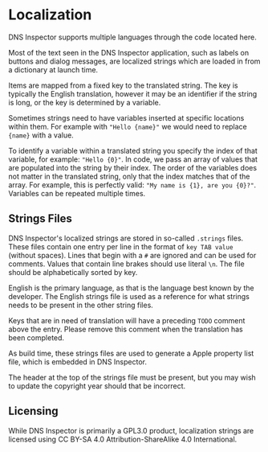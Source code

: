 # Localization

DNS Inspector supports multiple languages through the code located here.

Most of the text seen in the DNS Inspector application, such as labels on buttons and dialog
messages, are localized strings which are loaded in from a dictionary at launch time.

Items are mapped from a fixed key to the translated string. The key is typically the English
translation, however it may be an identifier if the string is long, or the key is determined by a 
variable.

Sometimes strings need to have variables inserted at specific locations within them. For example
with `"Hello {name}"` we would need to replace `{name}` with a value.

To identify a variable within a translated string you specify the index of that variable, for
example: `"Hello {0}"`. In code, we pass an array of values that are populated into the string by
their index. The order of the variables does not matter in the translated string, only that the
index matches that of the array. For example, this is perfectly valid:
`"My name is {1}, are you {0}?"`. Variables can be repeated multiple times.

## Strings Files

DNS Inspector's localized strings are stored in so-called `.strings` files. These files contain
one entry per line in the format of `key TAB value` (without spaces). Lines that begin with a `#`
are ignored and can be used for comments. Values that contain line brakes should use literal `\n`.
The file should be alphabetically sorted by key.

English is the primary language, as that is the language best known by the developer. The English
strings file is used as a reference for what strings needs to be present in the other string files.

Keys that are in need of translation will have a preceding `TODO` comment above the entry. Please
remove this comment when the translation has been completed.

As build time, these strings files are used to generate a Apple property list file, which is
embedded in DNS Inspector.

The header at the top of the strings file must be present, but you may wish to update the
copyright year should that be incorrect.

## Licensing

While DNS Inspector is primarily a GPL3.0 product, localization strings are
licensed using CC BY-SA 4.0 Attribution-ShareAlike 4.0 International.
